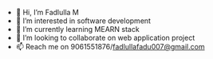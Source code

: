 - 👋 Hi, I’m Fadlulla M
- 👀 I’m interested in software development
- 🌱 I’m currently learning MEARN stack
- 💞️ I’m looking to collaborate on web application project
- 📫 Reach me on 9061551876/fadlullafadu007@gmail.com 

<!---
Fadlullaatgit/Fadlullaatgit is a ✨ special ✨ repository because its `README.md` (this file) appears on your GitHub profile.
You can click the Preview link to take a look at your changes.
--->
